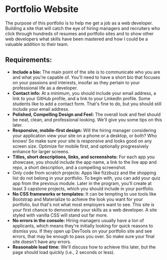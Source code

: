 # Portfolio Website
The purpose of this portfolio is to help me get a job as a web developer. Building a site that will catch the eye of hiring managers and recruiters who click through hundreds of resumes and portfolio sites and to show other web developers what skills have been mastered and how I could be a valuable addition to their team.

## Requirements:
- __Include a bio:__ The main point of the site is to communicate who you are and what you're capable of. You'll need to have a short bio that focuses on your passions and interests, insofar as they pertain to your professional life as a developer.
- __Contact info:__ At a minimum, you should include your email address, a link to your GitHub profile, and a link to your LinkedIn profile. Some students like to add a contact form. That's fine to do, but you should still include your email address.
- __Polished, Compelling Design and Feel:__ The overall look and feel should be neat, clean, and professional looking. We'll give you some tips on this later.
- __Responsive, mobile-first design:__ Will the hiring manager considering your application view your site on a phone or a desktop, or both? Who knows! So make sure your site is responsive and looks good on any screen size. Optimize for mobile first, and optionally progressively enhance for larger screens.
- __Titles, short descriptions, links, and screenshots:__ For each app you showcase, you should include the app name, a link to the live app and repo, a short description, and a compelling screenshot.
- Only code from scratch projects: Apps like fizzbuzz and the shopping list do not belong in your portfolio. To begin with, you can add your quiz app from the previous module. Later in the program, you'll create at least 3 capstone projects, which you should include in your portfolio.
- __No CSS frameworks or templates:__ It can be tempting to use tools like Bootstrap and Materialize to achieve the look you want for your portfolio, but that's not what most employers want to see. This site is your first chance to demonstrate your skills as a web developer. A site styled with vanilla CSS will stand out far more.
- __No errors in the console:__ Hiring managers usually have a ton of applicants, which means they're initially looking for quick reasons to dismiss you. If they open up DevTools on your portfolio site and see errors, that may be enough to pass you over. So make sure your final site doesn't have any errors.
- __Reasonable load time:__ We'll discuss how to achieve this later, but the page should load quickly (i.e., 2 seconds or less).

